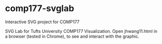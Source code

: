 # comp177-svglab
Interactive SVG project for COMP177

SVG Lab for Tufts University COMP177 Visualization. Open jhwang11.html in a browser (tested in Chrome), to see and interact with the graphic.
